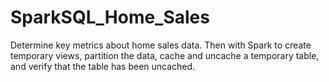 # SparkSQL_Home_Sales
 Determine key metrics about home sales data. Then with Spark to create temporary views, partition the data, cache and uncache a temporary table, and verify that the table has been uncached.
